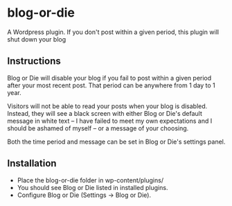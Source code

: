 # blog-or-die
A Wordpress plugin. If you don't post within a given period, this plugin will shut down your blog

## Instructions

Blog or Die will disable your blog if you fail to post within a given period after your most recent post. That period can be anywhere from 1 day to 1 year.

Visitors will not be able to read your posts when your blog is disabled. Instead, they will see a black screen with either Blog or Die's default message in white text – I have failed to meet my own expectations and I should be ashamed of myself – or a message of your choosing.

Both the time period and message can be set in Blog or Die's settings panel.

## Installation

- Place the blog-or-die folder in wp-content/plugins/
- You should see Blog or Die listed in installed plugins.
- Configure Blog or Die (Settings -> Blog or Die).
